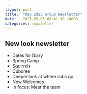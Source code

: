 ```yaml
---
layout: post
title:  "May 2023 Group Newsletter"
date:   2023-05-05 06:41:38 +0000
categories: newsletter
---
```


## New look newsletter

- Dates for Diary
- Spring Camp
- Squirrels
- Cuboree
- Deeper look at where subs go
- New Welcomes
- In focus: Meet the team
